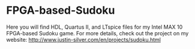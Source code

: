 # FPGA-based-Sudoku
Here you will find HDL, Quartus II, and LTspice files for my Intel MAX 10 FPGA-based Sudoku game. 
For more details, check out the project on my website:
http://www.justin-silver.com/en/projects/sudoku.html
